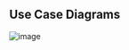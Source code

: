## Use Case Diagrams
![image](https://github.com/gehanmostafa/personalized_health.git/assets/usecase.jpg)


